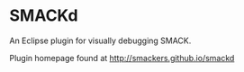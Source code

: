 SMACKd
==============

An Eclipse plugin for visually debugging SMACK.

Plugin homepage found at http://smackers.github.io/smackd 
